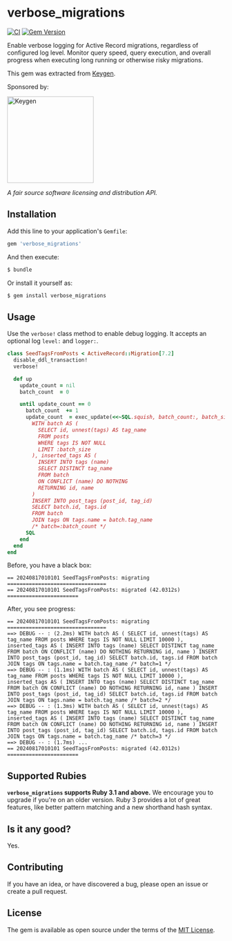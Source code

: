 # verbose_migrations

[![CI](https://github.com/keygen-sh/verbose_migrations/actions/workflows/test.yml/badge.svg)](https://github.com/keygen-sh/verbose_migrations/actions)
[![Gem Version](https://badge.fury.io/rb/verbose_migrations.svg)](https://badge.fury.io/rb/verbose_migrations)

Enable verbose logging for Active Record migrations, regardless of configured
log level. Monitor query speed, query execution, and overall progress when
executing long running or otherwise risky migrations.

This gem was extracted from [Keygen](https://keygen.sh).

Sponsored by:

<a href="https://keygen.sh?ref=verbose_migrations">
  <div>
    <img src="https://keygen.sh/images/logo-pill.png" width="200" alt="Keygen">
  </div>
</a>

_A fair source software licensing and distribution API._

## Installation

Add this line to your application's `Gemfile`:

```ruby
gem 'verbose_migrations'
```

And then execute:

```bash
$ bundle
```

Or install it yourself as:

```bash
$ gem install verbose_migrations
```

## Usage

Use the `verbose!` class method to enable debug logging. It accepts an optional log
`level:` and `logger:`.

```ruby
class SeedTagsFromPosts < ActiveRecord::Migration[7.2]
  disable_ddl_transaction!
  verbose!

  def up
    update_count = nil
    batch_count  = 0

    until update_count == 0
      batch_count  += 1
      update_count  = exec_update(<<~SQL.squish, batch_count:, batch_size: 10_000)
        WITH batch AS (
          SELECT id, unnest(tags) AS tag_name
          FROM posts
          WHERE tags IS NOT NULL
          LIMIT :batch_size
        ), inserted_tags AS (
          INSERT INTO tags (name)
          SELECT DISTINCT tag_name
          FROM batch
          ON CONFLICT (name) DO NOTHING
          RETURNING id, name
        )
        INSERT INTO post_tags (post_id, tag_id)
        SELECT batch.id, tags.id
        FROM batch
        JOIN tags ON tags.name = batch.tag_name
        /* batch=:batch_count */
      SQL
    end
  end
end

```

Before, you have a black box:

```
== 20240817010101 SeedTagsFromPosts: migrating ================================
== 20240817010101 SeedTagsFromPosts: migrated (42.0312s) =======================
```

After, you see progress:

```
== 20240817010101 SeedTagsFromPosts: migrating ================================
==> DEBUG -- : (2.2ms) WITH batch AS ( SELECT id, unnest(tags) AS tag_name FROM posts WHERE tags IS NOT NULL LIMIT 10000 ), inserted_tags AS ( INSERT INTO tags (name) SELECT DISTINCT tag_name FROM batch ON CONFLICT (name) DO NOTHING RETURNING id, name ) INSERT INTO post_tags (post_id, tag_id) SELECT batch.id, tags.id FROM batch JOIN tags ON tags.name = batch.tag_name /* batch=1 */
==> DEBUG -- : (1.1ms) WITH batch AS ( SELECT id, unnest(tags) AS tag_name FROM posts WHERE tags IS NOT NULL LIMIT 10000 ), inserted_tags AS ( INSERT INTO tags (name) SELECT DISTINCT tag_name FROM batch ON CONFLICT (name) DO NOTHING RETURNING id, name ) INSERT INTO post_tags (post_id, tag_id) SELECT batch.id, tags.id FROM batch JOIN tags ON tags.name = batch.tag_name /* batch=2 */
==> DEBUG -- : (1.3ms) WITH batch AS ( SELECT id, unnest(tags) AS tag_name FROM posts WHERE tags IS NOT NULL LIMIT 10000 ), inserted_tags AS ( INSERT INTO tags (name) SELECT DISTINCT tag_name FROM batch ON CONFLICT (name) DO NOTHING RETURNING id, name ) INSERT INTO post_tags (post_id, tag_id) SELECT batch.id, tags.id FROM batch JOIN tags ON tags.name = batch.tag_name /* batch=3 */
==> DEBUG -- : (1.7ms) ...
== 20240817010101 SeedTagsFromPosts: migrated (42.0312s) =======================
```

## Supported Rubies

**`verbose_migrations` supports Ruby 3.1 and above.** We encourage you to upgrade
if you're on an older version. Ruby 3 provides a lot of great features, like
better pattern matching and a new shorthand hash syntax.

## Is it any good?

Yes.

## Contributing

If you have an idea, or have discovered a bug, please open an issue or create a
pull request.

## License

The gem is available as open source under the terms of the [MIT License](https://opensource.org/licenses/MIT).
